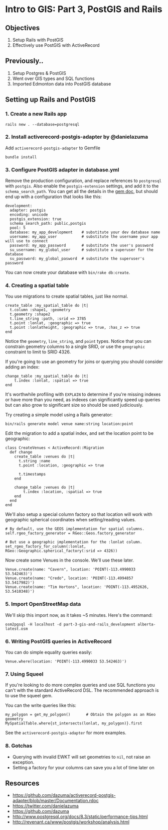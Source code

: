 # Intro to GIS: Part 3, PostGIS and Rails



## Objectives

1. Setup Rails with PostGIS
2. Effectively use PostGIS with ActiveRecord



## Previously..

1. Setup Postgres & PostGIS
2. Went over GIS types and SQL functions
3. Imported Edmonton data into PostGIS database



## Setting up Rails and PostGIS

### 1. Create a new Rails app

    rails new . --database=postgresql



### 2. Install activerecord-postgis-adapter by @danielazuma

Add `activerecord-postgis-adapter` to Gemfile

    bundle install



### 3. Configure PostGIS adapter in database.yml

Remove the production configuration, and replace references to `postgresql`
with `postgis`. Also enable the `postgis-extension` settings, and add it
to the `schema_search_path`. You can get all the details in the
[gem doc](https://github.com/dazuma/activerecord-postgis-adapter/blob/master/Documentation.rdoc#recommended-configuration),
but should end up with a configuration that looks like this:

    development:
      adapter: postgis
      encoding: unicode
      postgis_extension: true
      schema_search_path: public,postgis
      pool: 5
      database: my_app_development    # substitute your dev database name
      username: my_app_user           # substitute the username your app will use to connect
      password: my_app_password       # substitute the user's password
      su_username: my_global_user     # substitute a superuser for the database
      su_password: my_global_pasword  # substitute the superuser's password

You can now create your database with `bin/rake db:create`.



### 4. Creating a spatial table

You use migrations to create spatial tables, just like normal.

    create_table :my_spatial_table do |t|
      t.column :shape1, :geometry
      t.geometry :shape2
      t.line_string :path, :srid => 3785
      t.point :lonlat, :geographic => true
      t.point :lonlatheight, :geographic => true, :has_z => true
    end

Notice the `geometry`, `line_string`, and `point` types. Notice that you can
constrain geometry columns to a single SRID, or use the `geographic` constraint
to limit to SRID 4326.
 
If you're going to use an geometry for joins or querying you should consider
adding an index:

    change_table :my_spatial_table do |t|
        t.index :lonlat, :spatial => true
    end

It's worthwhile profiling with `EXPLAIN` to determine if you're missing indexes
or have more than you need, as indexes can significantly speed up queries but
can also grow to significant size so should be used judiciously.

Try creating a simple model using a Rails generator:

    bin/rails generate model venue name:string location:point

Edit the migration to add a spatial index, and set the location point to be
geographic:

    class CreateVenues < ActiveRecord::Migration
      def change
        create_table :venues do |t|
          t.string :name
          t.point :location, :geographic => true

          t.timestamps
        end

        change_table :venues do |t|
            t.index :location, :spatial => true
        end
      end
    end

We'll also setup a special column factory so that location will work with
geographic spherical coordinates when setting/reading values.

    # By default, use the GEOS implementation for spatial columns.
    self.rgeo_factory_generator = RGeo::Geos.factory_generator

    # But use a geographic implementation for the :lonlat column.
    set_rgeo_factory_for_column(:lonlat, RGeo::Geographic.spherical_factory(:srid => 4326))

Now create some Venues in the console. We'll use these later.

    Venue.create(name: "Cavern", location: 'POINT(-113.4990033 53.542463)')
    Venue.create(name: "Credo", location: 'POINT(-113.4994857 53.5417982)')
    Venue.create(name: "Tim Hortons", location: 'POINT(-113.4952626, 53.5410348)')

### 5. Import OpenStreetMap data

We'll skip this import now, as it takes ~5 minutes. Here's the command:

    osm2pgsql -H localhost -d part-3-gis-and-rails_development alberta-latest.osm

### 6. Writing PostGIS queries in ActiveRecord

You can do simple equality queries easily:

    Venue.where(location: 'POINT(-113.4990033 53.542463)')

### 7. Using Squeel

If you're looking to do more complex queries and use SQL functions you can't
with the standard ActiveRecord DSL. The recommended approach is to use the
squeel gem.

You can the write queries like this:

    my_polygon = get_my_polygon()       # Obtain the polygon as an RGeo geometry
    MySpatialTable.where{st_intersects(lonlat, my_polygon)}.first

See the `activerecord-postgis-adapter` for more examples.

### 8. Gotchas

* Querying with invalid EWKT will set geometries to `nil`, not raise an exception.
* Setting a factory for your columns can save you a lot of time later on


## Resources

* https://github.com/dazuma/activerecord-postgis-adapter/blob/master/Documentation.rdoc
* https://twitter.com/danielazuma
* https://github.com/dazuma
* http://www.postgresql.org/docs/8.3/static/performance-tips.html
* http://revenant.ca/www/postgis/workshop/analysis.html
